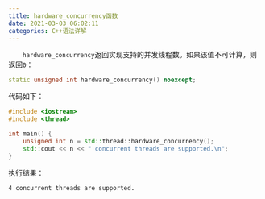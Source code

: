 ```yaml
---
title: hardware_concurrency函数
date: 2021-03-03 06:02:11
categories: C++语法详解
---
```

&emsp;&emsp;`hardware_concurrency`返回实现支持的并发线程数。如果该值不可计算，则返回`0`：<!--more-->

``` cpp
static unsigned int hardware_concurrency() noexcept;
```

代码如下：

``` cpp
#include <iostream>
#include <thread>

int main() {
    unsigned int n = std::thread::hardware_concurrency();
    std::cout << n << " concurrent threads are supported.\n";
}
```

执行结果：

``` bash
4 concurrent threads are supported.
```